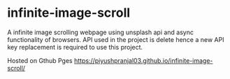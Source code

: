 # infinite-image-scroll
A infinite image scrolling webpage using unsplash api and async functionality of browsers. API used in the project is delete hence a new API key replacement is required to use this project.

Hosted on Gthub Pges
https://piyushpranjal03.github.io/infinite-image-scroll/
